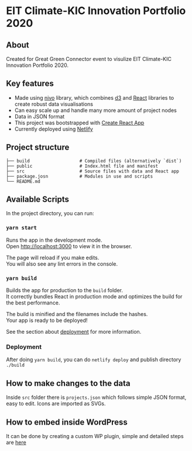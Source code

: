 # EIT Climate-KIC Innovation Portfolio 2020

## About
Created for Great Green Connector event to visulize EIT Climate-KIC Innovation Portfolio 2020.

## Key features
- Made using [nivo](https://nivo.rocks/) library, which combines [d3](https://d3js.org/) and [React](https://reactjs.org/) libraries to create robust data visualisations
- Can easy scale up and handle many more amount of project nodes
- Data in JSON format
- This project was bootstrapped with [Create React App](https://github.com/facebook/create-react-app)
- Currently deployed using [Netlify](https://www.netlify.com/)

## Project structure
    ├── build                   # Compiled files (alternatively `dist`)
    ├── public                  # Index.html file and manifest
    ├── src                     # Source files with data and React app
    ├── package.josn            # Modules in use and scripts
    └── README.md

## Available Scripts

In the project directory, you can run:

### `yarn start`

Runs the app in the development mode.\
Open [http://localhost:3000](http://localhost:3000) to view it in the browser.

The page will reload if you make edits.\
You will also see any lint errors in the console.

### `yarn build`

Builds the app for production to the `build` folder.\
It correctly bundles React in production mode and optimizes the build for the best performance.

The build is minified and the filenames include the hashes.\
Your app is ready to be deployed!

See the section about [deployment](https://facebook.github.io/create-react-app/docs/deployment) for more information.

### Deployment

After doing `yarn build`, you can do `netlify deploy` and publish directory `./build`

## How to make changes to the data
Inside `src` folder there is `projects.json` which follows simple JSON format, easy to edit. Icons are imported as SVGs. 

## How to embed inside WordPress
It can be done by creating a custom WP plugin, simple and detailed steps are [here](https://mikhailroot.ru/react-app-embedded-into-wordpress-page/)

